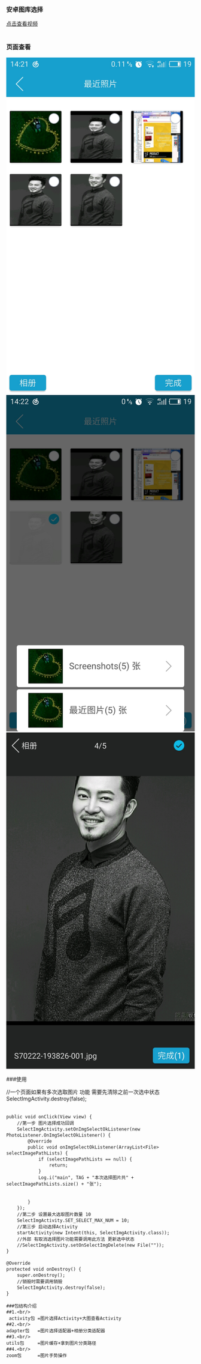### 安卓图库选择

[点击查看视频](http://www.17sysj.com/video/lpds_11b08aa57785a)<br/> 
### 页面查看
 ![image](https://github.com/hubangmao/PhotoSelectLibrary/blob/master/img1.jpg)
 ![image](https://github.com/hubangmao/PhotoSelectLibrary/blob/master/img2.jpg)
 ![image](https://github.com/hubangmao/PhotoSelectLibrary/blob/master/img3.jpg)

###使用



 //一个页面如果有多次选取图片 功能 需要先清除之前一次选中状态  SelectImgActivity.destroy(false);<br/> 

    public void onClick(View view) {
        //第一步 图片选择成功回调
        SelectImgActivity.setOnImgSelectOkListener(new PhotoListener.OnImgSelectOkListener() {
            @Override
            public void onImgSelectOkListener(ArrayList<File> selectImagePathLists) {
                if (selectImagePathLists == null) {
                    return;
                }
                Log.i("main", TAG + "本次选择图片共" + selectImagePathLists.size() + "张");


            }
        });
        //第二步 设置最大选取图片数量 10
        SelectImgActivity.SET_SELECT_MAX_NUM = 10;
        //第三步 启动选择Activity
        startActivity(new Intent(this, SelectImgActivity.class));
        //外部 有取消选择图片功能需要调用此方法 更新选中状态
        //SelectImgActivity.setOnSelectImgDelete(new File(""));
    }

    @Override
    protected void onDestroy() {
        super.onDestroy();
        //销毁时需要调用销毁
        SelectImgActivity.destroy(false);
    }

    ###包结构介绍
    ##1.<br/>
     activity包 =图片选择Activity+大图查看Activity
    ##2.<br/>
    adapter包   =图片选择适配器+相册分类适配器
    ##3.<br/>
    utils包     =图片缓存+拿到图片分类路径
    ##4.<br/>
    zoom包      =图片手势操作

